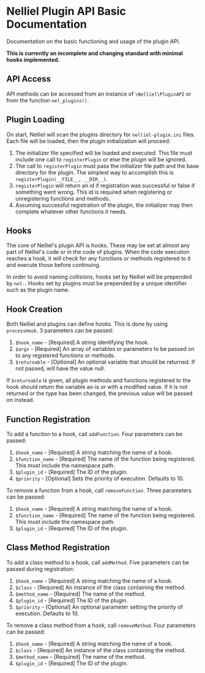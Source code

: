 # Nelliel Plugin API Basic Documentation

Documentation on the basic functioning and usage of the plugin API.

**This is currently an incomplete and changing standard with minimal hooks implemented.**

## API Access
 API methods can be accessed from an instance of `\Nelliel\PluginAPI` or from the function `nel_plugins()`.
 
## Plugin Loading
On start, Nelliel will scan the plugins directory for `nelliel-plugin.ini` files. Each file will be loaded, then the plugin initialization will proceed:
1. The initializer file specified will be loaded and executed. This file must include one call to `registerPlugin` or else the plugin will be ignored.
2. The call to `registerPlugin` must pass the initializer file path and the base directory for the plugin. The simplest way to accomplish this is `registerPlugin(__FILE__, __DIR__)`.
3. `registerPlugin` will return an id if registration was successful or false if something went wrong. This id is required when registering or unregistering functions and methods.
4. Assuming successful registration of the plugin, the initializer may then complete whatever other functions it needs.

## Hooks
The core of Nelliel's plugin API is hooks. These may be set at almost any part of Nelliel's code or in the code of plugins. When the code execution reaches a hook, it will check for any functions or methods registered to it and execute those before continuing.

In order to avoid naming collisions, hooks set by Nelliel will be prepended by `nel-`. Hooks set by plugins must be prepended by a unique identifier such as the plugin name.

## Hook Creation
Both Nelliel and plugins can define hooks. This is done by using `processHook`. 3 parameters can be passed:
1. `$hook_name` - [Required] A string identifying the hook.
2. `$args` - [Required] An array of variables or parameters to be passed on to any registered functions or methods.
3. `$returnable` - [Optional] An optional variable that should be returned. If not passed, will have the value null.
  
If `$returnable` is given, all plugin methods and functions registered to the hook should return the variable as-is or with a modified value. If it is not returned or the type has been changed, the previous value will be passed on instead.

## Function Registration
To add a function to a hook, call `addFunction`. Four parameters can be passed:
1. `$hook_name` - [Required] A string matching the name of a hook.
2. `$function_name` - [Required] The name of the function being registered. This must include the namespace path.
3. `$plugin_id` - [Required] The ID of the plugin.
4. `$priority` - [Optional] Sets the priority of execution. Defaults to 10.

To remove a function from a hook, call `removeFunction`. Three parameters can be passed:
1. `$hook_name` - [Required] A string matching the name of a hook.
2. `$function_name` - [Required] The name of the function being registered. This must include the namespace path.
3. `$plugin_id` - [Required] The ID of the plugin.

## Class Method Registration
To add a class method to a hook, call `addMethod`. Five parameters can be passed during registration:
1. `$hook_name` - [Required] A string matching the name of a hook.
2. `$class` - [Required] An instance of the class containing the method.
3. `$method_name` - [Required] The name of the method.
4. `$plugin_id` - [Required] The ID of the plugin.
5. `$priority` - [Optional] An optional parameter setting the priority of execution. Defaults to 10.

To remove a class method from a hook, call `removeMethod`. Four parameters can be passed:
1. `$hook_name` - [Required] A string matching the name of a hook.
2. `$class` - [Required] An instance of the class containing the method.
3. `$method_name` - [Required] The name of the method.
4. `$plugin_id` - [Required] The ID of the plugin.